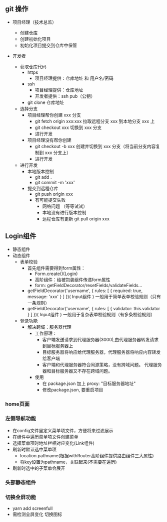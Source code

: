 ## git 操作

- 项目经理（技术总监）

  - 创建仓库
  - 创建初始化项目
  - 初始化项目提交到仓库中保管

- 开发者
  - 获取仓库代码
    - https
      - 项目经理提供：仓库地址 和 用户名/密码
    - ssh
      - 项目经理提供：仓库地址
      - 开发者提供：ssh pub（公钥）
    - git clone 仓库地址
  - 选择分支
    - 项目经理帮你创建 xxx 分支
      - git fetch origin xxx:xxx 拉取远程分支 xxx 到本地分支 xxx 上
      - git checkout xxx 切换到 xxx 分支
      - 进行开发
    - 项目经理没有帮你创建
      - git checkout -b xxx 创建并切换到 xxx 分支（将当前分支内容复制到 xxx 分支上）
      - 进行开发
  - 进行开发
    - 本地版本控制
      - git add .
      - git commit -m 'xxx'
    - 提交到远程仓库
      - git push origin xxx
      - 有可能提交失败
        - 网络问题 （等等试试）
        - 本地没有进行版本控制
        - 远程仓库有更新 git pull origin xxx

## Login组件
* 静态组件
* 动态组件
	* 表单校验
		* 首先组件需要得到form属性： 
			* Form.create()(Login)
			* 高阶组件：给被包装组件传递form属性	
			* form: getFieldDecorator/resetFields/validateFields...			
		* getFieldDecorator('username', { rules: [ { required: true, message: 'xxx' } ] })( Input组件 ) 一般用于简单表单校验规则（只有一条规则）
		* getFieldDecorator('username', { rules: [ { validator: this.validator } ] })( Input组件 )  一般用于复杂表单校验规则（有多条校验规则）
	* 登录功能
		* 解决跨域：服务器代理
			* 工作原理：
				* 客户端发送请求到代理服务器(3000),由代理服务器转发请求到目标服务器上
				* 目标服务器将响应给代理服务器，代理服务器将响应内容转发给客户端
				* 客户端和代理服务器符合同源策略，没有跨域问题。 代理服务器和目标服务器又不存在跨域问题。		
			* 使用
				* 在 package.json 加上 proxy: "目标服务器地址"	
				* 修改package.json, 要重启项目

### home页面
### 左侧导航功能
* 在config文件里定义菜单项文件，方便将来过滤展示
* 在组件中遍历菜单项文件创建菜单
* 选择菜单项时地址栏相对应变化(Link组件)
* 刷新时默认选中菜单项  
  * location.pathname(根据withRouter高阶组件提供路由组件三大属性)
  * 将key设置为pathname，关联起来(不需要在遍历)
* 刷新时选中的子菜单会展开

### 头部静态组件

### 切换全屏功能
* yarn add screenfull
* 需检测全屏变化 切换图标

